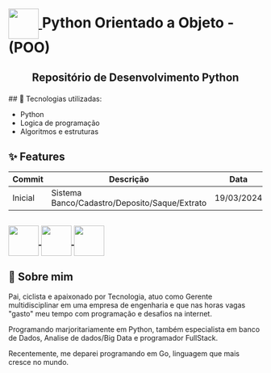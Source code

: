 <h1>
    <a href='https://www.dio.me'>
    <img align="center" width="60px" src="https://hermes.dio.me/tracks/648ef080-6c4b-4e54-bf72-34f62030f350.png"> </a>
    <span>
Python Orientado a Objeto - (POO)
</h1>

<h2><p align="center"> Repositório de Desenvolvimento Python</p></h2>
## 🚀 Tecnologias utilizadas:

-   Python
-   Logica de programação
-   Algoritmos e estruturas

## ✨ Features
Commit|Descrição|Data
|---|---|---|
|Inicial|Sistema Banco/Cadastro/Deposito/Saque/Extrato   | 19/03/2024|


<h2>
    <a href='https://www.github.com/lerocha1'>
    <img align="center" width="60px" src="https://raw.githubusercontent.com/FortAwesome/Font-Awesome/master/svgs/brands/github.svg"> </a>
    <a href='https://www.linkedin.com/in/leandro-rocha-62694730/'>
    <img align="center" width="60px" src="https://raw.githubusercontent.com/FortAwesome/Font-Awesome/master/svgs/brands/linkedin.svg"> </a>
    <span>
    <a href="mailto:leandro@lrcorp.com.br">
    <img align="center" width="60px" src="https://raw.githubusercontent.com/FortAwesome/Font-Awesome/master/svgs/solid/envelope.svg"> </a>
    <span>
</h2>


## 🚀 Sobre mim
Pai, ciclista e apaixonado por Tecnologia, atuo como Gerente multidisciplinar em uma empresa de engenharia e que nas horas vagas "gasto" meu tempo com programação e desafios na internet.

Programando marjoritariamente em Python, também especialista em banco de Dados, Analise de dados/Big Data e programador FullStack.

Recentemente, me deparei programando em Go, linguagem que mais cresce no mundo.

